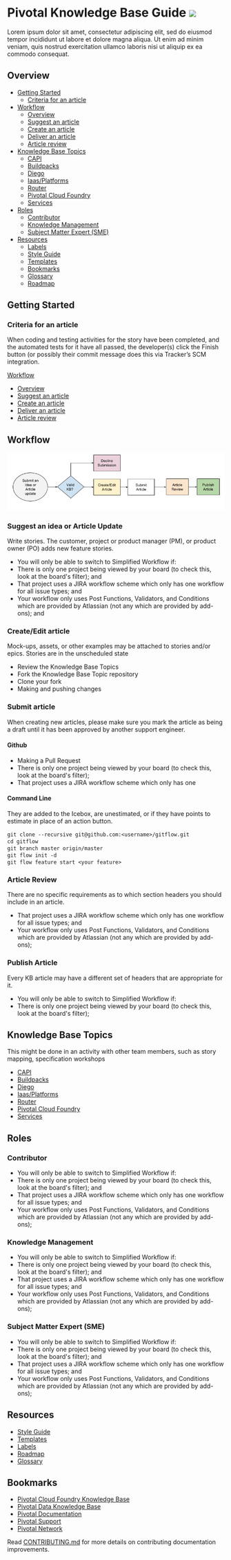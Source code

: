 Pivotal Knowledge Base Guide  <img src="https://logo.clearbit.com/gopivotal.com" display="inline" height="30" />
===========

Lorem ipsum dolor sit amet, consectetur adipiscing elit, sed do eiusmod tempor incididunt ut labore et dolore magna aliqua. Ut enim ad minim veniam, quis nostrud exercitation ullamco laboris nisi ut aliquip ex ea commodo consequat.

Overview
------------------

-   [Getting Started](#getting-started)
    - [Criteria for an article](#criteria-for-an-article)
-   [Workflow](#workflow)
    - [Overview](#overview)
    - [Suggest an article](#suggest-an-article)
    - [Create an article](#create-an-article)
    - [Deliver an article](#deliver-an-article)
    - [Article review](#article-review)    
-   [Knowledge Base Topics](#resources)    
    - [CAPI](#workflow)
    - [Buildpacks](#overview)
    - [Diego](#overview)
    - [Iaas/Platforms](#overview)
    - [Router](#suggest-an-article)
    - [Pivotal Cloud Foundry](#create-an-article)
    - [Services](#deliver-an-article)
-   [Roles](#roles)
    - [Contributor](#contributor)
    - [Knowledge Management](#knowledge-management)
    - [Subject Matter Expert (SME)](#subject-matter-expert-sme)
-   [Resources](#resources)
    - [Labels](#labels)
    - [Style Guide](#style-guide)
    - [Templates](#templates)
    - [Bookmarks](#bookmarks)
    - [Glossary](#glossary)
    - [Roadmap](#roadmap)

Getting Started
------------------------------

### Criteria for an article

When coding and testing activities for the story have been completed, and the automated tests for it have all passed, the developer(s) click the Finish button (or possibly their commit message does this via Tracker’s SCM integration.

[Workflow](#workflow)
- [Overview](#overview)
- [Suggest an article](#suggest-an-article)
- [Create an article](#create-an-article)
- [Deliver an article](#deliver-an-article)
- [Article review](#article-review)    

Workflow
------------------------------

<img src="img/workflow.png?" display="inline" />

### Suggest an idea or Article Update
Write stories. The customer, project or product manager (PM), or product owner (PO) adds new feature stories.

- You will only be able to switch to Simplified Workflow if:
- There is only one project being viewed by your board (to check this, look at the board's filter); and
- That project uses a JIRA workflow scheme which only has one workflow for all issue types; and
- Your workflow only uses Post Functions, Validators, and Conditions which are provided by Atlassian (not any which are provided by add-ons); and

### Create/Edit article
Mock-ups, assets, or other examples may be attached to stories and/or epics. Stories are in the unscheduled state

- Review the Knowledge Base Topics
- Fork the Knowledge Base Topic repository
- Clone your fork
- Making and pushing changes

### Submit article
When creating new articles, please make sure you mark the article as being a draft until it has been approved by another support engineer.  

#### Github
- Making a Pull Request
- There is only one project being viewed by your board (to check this, look at the board's filter);
- That project uses a JIRA workflow scheme which only has one

#### Command Line

They are added to the Icebox, are unestimated, or if they have points to estimate in place of an action button.

    git clone --recursive git@github.com:<username>/gitflow.git
    cd gitflow
    git branch master origin/master
    git flow init -d
    git flow feature start <your feature>

### Article Review
There are no specific requirements as to which section headers you should include in an article.  

- That project uses a JIRA workflow scheme which only has one workflow for all issue types; and
- Your workflow only uses Post Functions, Validators, and Conditions which are provided by Atlassian (not any which are provided by add-ons);

### Publish Article

 Every KB article may have a different set of headers that are appropriate for it.

 - You will only be able to switch to Simplified Workflow if:
 - There is only one project being viewed by your board (to check this, look at the board's filter);

## Knowledge Base Topics
This might be done in an activity with other team members, such as story mapping, specification workshops

- [CAPI](#workflow)
- [Buildpacks](#overview)
- [Diego](#overview)
- [Iaas/Platforms](#overview)
- [Router](#suggest-an-article)
- [Pivotal Cloud Foundry](#create-an-article)
- [Services](#deliver-an-article)

Roles
------------------------------

### Contributor

- You will only be able to switch to Simplified Workflow if:
- There is only one project being viewed by your board (to check this, look at the board's filter); and
- That project uses a JIRA workflow scheme which only has one workflow for all issue types; and
- Your workflow only uses Post Functions, Validators, and Conditions which are provided by Atlassian (not any which are provided by add-ons);

### Knowledge Management


- You will only be able to switch to Simplified Workflow if:
- There is only one project being viewed by your board (to check this, look at the board's filter); and
- That project uses a JIRA workflow scheme which only has one workflow for all issue types; and
- Your workflow only uses Post Functions, Validators, and Conditions which are provided by Atlassian (not any which are provided by add-ons);

### Subject Matter Expert (SME)


- You will only be able to switch to Simplified Workflow if:
- There is only one project being viewed by your board (to check this, look at the board's filter); and
- That project uses a JIRA workflow scheme which only has one workflow for all issue types; and
- Your workflow only uses Post Functions, Validators, and Conditions which are provided by Atlassian (not any which are provided by add-ons);

Resources
------------------------------

- [Style Guide](#overview)
- [Templates](#overview)
- [Labels](#overview)
- [Roadmap](#overview)
- [Glossary](#overview)

Bookmarks
------------------------------
- [Pivotal Cloud Foundry Knowledge Base](#overview)
- [Pivotal Data Knowledge Base](#overview)
- [Pivotal Documentation](#overview)
- [Pivotal Support](#overview)
- [Pivotal Network](#overview)

Read [CONTRIBUTING.md](<CONTRIBUTING.md>) for more details on contributing
documentation improvements.

